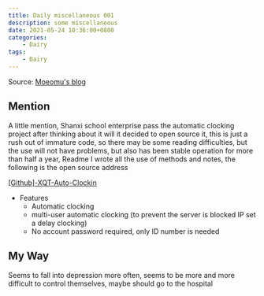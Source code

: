 ```yaml
---
title: Daily miscellaneous 001
description: some miscellaneous
date: 2021-05-24 10:36:00+0800
categories:
    - Dairy
tags:
    - Dairy
---
```


Source: [Moeomu's blog](/posts/daily-miscellaneous-001/)

## Mention

A little mention, Shanxi school enterprise pass the automatic clocking project after thinking about it will it decided to open source it, this is just a rush out of immature code, so there may be some reading difficulties, but the use will not have problems, but also has been stable operation for more than half a year, Readme I wrote all the use of methods and notes, the following is the open source address

[[Github]-XQT-Auto-Clockin](https://github.com/BloveDawn/XQT-Clockin)

- Features
  - Automatic clocking
  - multi-user automatic clocking (to prevent the server is blocked IP set a delay clocking)
  - No account password required, only ID number is needed

## My Way

Seems to fall into depression more often, seems to be more and more difficult to control themselves, maybe should go to the hospital
